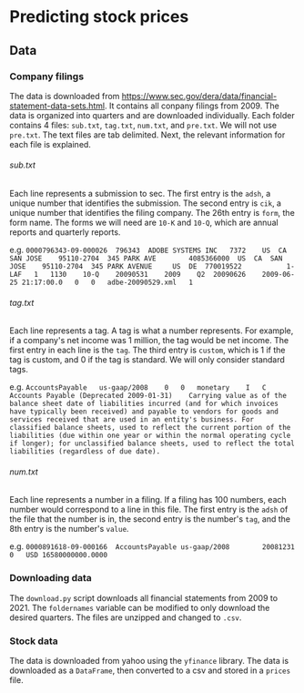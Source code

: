 # Predicting stock prices
## Data
### Company filings
The data is downloaded from https://www.sec.gov/dera/data/financial-statement-data-sets.html. It contains all conpany filings from 2009. The data is organized into quarters and are downloaded individually. Each folder contains 4 files: `sub.txt`, `tag.txt`, `num.txt`, and `pre.txt`. We will not use `pre.txt`. The text files are tab delimited. Next, the relevant information for each file is explained.

###### sub.txt

Each line represents a submission to sec. The first entry is the `adsh`, a unique number that identifies the submission. The second entry is `cik`, a unique number that identifies the filing company. The 26th entry is `form`, the form name. The forms we will need are `10-K` and `10-Q`, which are annual reports and quarterly reports.

e.g. `0000796343-09-000026	796343	ADOBE SYSTEMS INC	7372	US	CA	SAN JOSE	95110-2704	345 PARK AVE		4085366000	US	CA	SAN JOSE	95110-2704	345 PARK AVENUE		US	DE	770019522			1-LAF	1	1130	10-Q	20090531	2009	Q2	20090626	2009-06-25 21:17:00.0	0	0	adbe-20090529.xml	1	`

###### tag.txt
Each line represents a tag. A tag is what a number represents. For example, if a company's net income was 1 million, the tag would be net income. The first entry in each line is the `tag`. The third entry is `custom`, which is 1 if the tag is custom, and 0 if the tag is standard. We will only consider standard tags.

e.g. `AccountsPayable	us-gaap/2008	0	0	monetary	I	C	Accounts Payable (Deprecated 2009-01-31)	Carrying value as of the balance sheet date of liabilities incurred (and for which invoices have typically been received) and payable to vendors for goods and services received that are used in an entity's business. For classified balance sheets, used to reflect the current portion of the liabilities (due within one year or within the normal operating cycle if longer); for unclassified balance sheets, used to reflect the total liabilities (regardless of due date).`

###### num.txt
Each line represents a number in a filing. If a filing has 100 numbers, each number would correspond to a line in this file. The first entry is the `adsh` of the file that the number is in, the second entry is the number's `tag`, and the 8th entry is the number's `value`.

e.g. `0000891618-09-000166	AccountsPayable	us-gaap/2008		20081231	0	USD	16580000000.0000	`

### Downloading data
The `download.py` script downloads all financial statements from 2009 to 2021. The `foldernames` variable can be modified to only download the desired quarters. The files are unzipped and changed to `.csv`.

### Stock data
The data is downloaded from yahoo using the `yfinance` library. The data is downloaded as a `DataFrame`, then converted to a csv and stored in a `prices` file.